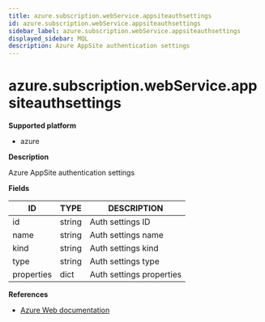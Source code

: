 ```yaml
---
title: azure.subscription.webService.appsiteauthsettings
id: azure.subscription.webService.appsiteauthsettings
sidebar_label: azure.subscription.webService.appsiteauthsettings
displayed_sidebar: MQL
description: Azure AppSite authentication settings
---
```


# azure.subscription.webService.appsiteauthsettings

**Supported platform**

- azure

**Description**

Azure AppSite authentication settings

**Fields**

| ID         | TYPE   | DESCRIPTION              |
| ---------- | ------ | ------------------------ |
| id         | string | Auth settings ID         |
| name       | string | Auth settings name       |
| kind       | string | Auth settings kind       |
| type       | string | Auth settings type       |
| properties | dict   | Auth settings properties |

**References**

- [Azure Web documentation](https://learn.microsoft.com/en-us/azure/?product=web)
